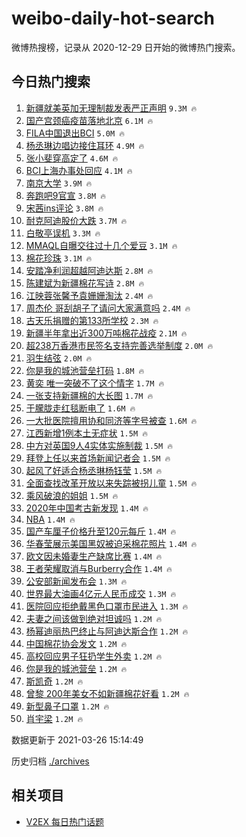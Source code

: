 # weibo-daily-hot-search

微博热搜榜，记录从 2020-12-29 日开始的微博热门搜索。

## 今日热门搜索

<!-- BEGIN -->

1. [新疆就美英加无理制裁发表严正声明](https://s.weibo.com/weibo?q=%23%E6%96%B0%E7%96%86%E5%B0%B1%E7%BE%8E%E8%8B%B1%E5%8A%A0%E6%97%A0%E7%90%86%E5%88%B6%E8%A3%81%E5%8F%91%E8%A1%A8%E4%B8%A5%E6%AD%A3%E5%A3%B0%E6%98%8E%23&Refer=top) `9.3M 🔥`
1. [国产宫颈癌疫苗落地北京](https://s.weibo.com/weibo?q=%23%E5%9B%BD%E4%BA%A7%E5%AE%AB%E9%A2%88%E7%99%8C%E7%96%AB%E8%8B%97%E8%90%BD%E5%9C%B0%E5%8C%97%E4%BA%AC%23&Refer=top) `6.1M 🔥`
1. [FILA中国退出BCI](https://s.weibo.com/weibo?q=%23FILA%E4%B8%AD%E5%9B%BD%E9%80%80%E5%87%BABCI%23&Refer=top) `5.0M 🔥`
1. [杨丞琳边唱边接住耳环](https://s.weibo.com/weibo?q=%E6%9D%A8%E4%B8%9E%E7%90%B3%E8%BE%B9%E5%94%B1%E8%BE%B9%E6%8E%A5%E4%BD%8F%E8%80%B3%E7%8E%AF&Refer=top) `4.9M 🔥`
1. [张小斐穿高定了](https://s.weibo.com/weibo?q=%E5%BC%A0%E5%B0%8F%E6%96%90%E7%A9%BF%E9%AB%98%E5%AE%9A%E4%BA%86&Refer=top) `4.6M 🔥`
1. [BCI上海办事处回应](https://s.weibo.com/weibo?q=%23BCI%E4%B8%8A%E6%B5%B7%E5%8A%9E%E4%BA%8B%E5%A4%84%E5%9B%9E%E5%BA%94%23&Refer=top) `4.1M 🔥`
1. [南京大学](https://s.weibo.com/weibo?q=%E5%8D%97%E4%BA%AC%E5%A4%A7%E5%AD%A6&Refer=top) `3.9M 🔥`
1. [奔跑吧9官宣](https://s.weibo.com/weibo?q=%23%E5%A5%94%E8%B7%91%E5%90%A79%E5%AE%98%E5%AE%A3%23&Refer=top) `3.8M 🔥`
1. [宋茜ins评论](https://s.weibo.com/weibo?q=%23%E5%AE%8B%E8%8C%9Cins%E8%AF%84%E8%AE%BA%23&Refer=top) `3.8M 🔥`
1. [耐克阿迪股价大跌](https://s.weibo.com/weibo?q=%23%E8%80%90%E5%85%8B%E9%98%BF%E8%BF%AA%E8%82%A1%E4%BB%B7%E5%A4%A7%E8%B7%8C%23&Refer=top) `3.7M 🔥`
1. [白敬亭误机](https://s.weibo.com/weibo?q=%23%E7%99%BD%E6%95%AC%E4%BA%AD%E8%AF%AF%E6%9C%BA%23&Refer=top) `3.3M 🔥`
1. [MMAQL自曝交往过十几个爱豆](https://s.weibo.com/weibo?q=%23MMAQL%E8%87%AA%E6%9B%9D%E4%BA%A4%E5%BE%80%E8%BF%87%E5%8D%81%E5%87%A0%E4%B8%AA%E7%88%B1%E8%B1%86%23&Refer=top) `3.1M 🔥`
1. [棉花珍珠](https://s.weibo.com/weibo?q=%E6%A3%89%E8%8A%B1%E7%8F%8D%E7%8F%A0&Refer=top) `3.1M 🔥`
1. [安踏净利润超越阿迪达斯](https://s.weibo.com/weibo?q=%23%E5%AE%89%E8%B8%8F%E5%87%80%E5%88%A9%E6%B6%A6%E8%B6%85%E8%B6%8A%E9%98%BF%E8%BF%AA%E8%BE%BE%E6%96%AF%23&Refer=top) `2.8M 🔥`
1. [陈建斌为新疆棉花写诗](https://s.weibo.com/weibo?q=%E9%99%88%E5%BB%BA%E6%96%8C%E4%B8%BA%E6%96%B0%E7%96%86%E6%A3%89%E8%8A%B1%E5%86%99%E8%AF%97&Refer=top) `2.8M 🔥`
1. [江映蓉张馨予袁姗姗淘汰](https://s.weibo.com/weibo?q=%E6%B1%9F%E6%98%A0%E8%93%89%E5%BC%A0%E9%A6%A8%E4%BA%88%E8%A2%81%E5%A7%97%E5%A7%97%E6%B7%98%E6%B1%B0&Refer=top) `2.4M 🔥`
1. [周杰伦 哥刮胡子了请问大家满意吗](https://s.weibo.com/weibo?q=%E5%91%A8%E6%9D%B0%E4%BC%A6%20%E5%93%A5%E5%88%AE%E8%83%A1%E5%AD%90%E4%BA%86%E8%AF%B7%E9%97%AE%E5%A4%A7%E5%AE%B6%E6%BB%A1%E6%84%8F%E5%90%97&Refer=top) `2.4M 🔥`
1. [古天乐捐赠的第133所学校](https://s.weibo.com/weibo?q=%23%E5%8F%A4%E5%A4%A9%E4%B9%90%E6%8D%90%E8%B5%A0%E7%9A%84%E7%AC%AC133%E6%89%80%E5%AD%A6%E6%A0%A1%23&Refer=top) `2.3M 🔥`
1. [新疆半年拿出近300万吨棉花战疫](https://s.weibo.com/weibo?q=%23%E6%96%B0%E7%96%86%E5%8D%8A%E5%B9%B4%E6%8B%BF%E5%87%BA%E8%BF%91300%E4%B8%87%E5%90%A8%E6%A3%89%E8%8A%B1%E6%88%98%E7%96%AB%23&Refer=top) `2.1M 🔥`
1. [超238万香港市民签名支持完善选举制度](https://s.weibo.com/weibo?q=%23%E8%B6%85238%E4%B8%87%E9%A6%99%E6%B8%AF%E5%B8%82%E6%B0%91%E7%AD%BE%E5%90%8D%E6%94%AF%E6%8C%81%E5%AE%8C%E5%96%84%E9%80%89%E4%B8%BE%E5%88%B6%E5%BA%A6%23&Refer=top) `2.0M 🔥`
1. [羽生结弦](https://s.weibo.com/weibo?q=%E7%BE%BD%E7%94%9F%E7%BB%93%E5%BC%A6&Refer=top) `2.0M 🔥`
1. [你是我的城池营垒打码](https://s.weibo.com/weibo?q=%23%E4%BD%A0%E6%98%AF%E6%88%91%E7%9A%84%E5%9F%8E%E6%B1%A0%E8%90%A5%E5%9E%92%E6%89%93%E7%A0%81%23&Refer=top) `1.8M 🔥`
1. [黄奕 唯一突破不了这个情字](https://s.weibo.com/weibo?q=%E9%BB%84%E5%A5%95%20%E5%94%AF%E4%B8%80%E7%AA%81%E7%A0%B4%E4%B8%8D%E4%BA%86%E8%BF%99%E4%B8%AA%E6%83%85%E5%AD%97&Refer=top) `1.7M 🔥`
1. [一张支持新疆棉的大长图](https://s.weibo.com/weibo?q=%23%E4%B8%80%E5%BC%A0%E6%94%AF%E6%8C%81%E6%96%B0%E7%96%86%E6%A3%89%E7%9A%84%E5%A4%A7%E9%95%BF%E5%9B%BE%23&Refer=top) `1.7M 🔥`
1. [于朦胧走红毯断电了](https://s.weibo.com/weibo?q=%23%E4%BA%8E%E6%9C%A6%E8%83%A7%E8%B5%B0%E7%BA%A2%E6%AF%AF%E6%96%AD%E7%94%B5%E4%BA%86%23&Refer=top) `1.6M 🔥`
1. [一大批医院擅用协和同济等字号被查](https://s.weibo.com/weibo?q=%23%E4%B8%80%E5%A4%A7%E6%89%B9%E5%8C%BB%E9%99%A2%E6%93%85%E7%94%A8%E5%8D%8F%E5%92%8C%E5%90%8C%E6%B5%8E%E7%AD%89%E5%AD%97%E5%8F%B7%E8%A2%AB%E6%9F%A5%23&Refer=top) `1.6M 🔥`
1. [江西新增1例本土无症状](https://s.weibo.com/weibo?q=%23%E6%B1%9F%E8%A5%BF%E6%96%B0%E5%A2%9E1%E4%BE%8B%E6%9C%AC%E5%9C%9F%E6%97%A0%E7%97%87%E7%8A%B6%23&Refer=top) `1.5M 🔥`
1. [中方对英国9人4实体实施制裁](https://s.weibo.com/weibo?q=%E4%B8%AD%E6%96%B9%E5%AF%B9%E8%8B%B1%E5%9B%BD9%E4%BA%BA4%E5%AE%9E%E4%BD%93%E5%AE%9E%E6%96%BD%E5%88%B6%E8%A3%81&Refer=top) `1.5M 🔥`
1. [拜登上任以来首场新闻记者会](https://s.weibo.com/weibo?q=%23%E6%8B%9C%E7%99%BB%E4%B8%8A%E4%BB%BB%E4%BB%A5%E6%9D%A5%E9%A6%96%E5%9C%BA%E6%96%B0%E9%97%BB%E8%AE%B0%E8%80%85%E4%BC%9A%23&Refer=top) `1.5M 🔥`
1. [起风了好适合杨丞琳杨钰莹](https://s.weibo.com/weibo?q=%E8%B5%B7%E9%A3%8E%E4%BA%86%E5%A5%BD%E9%80%82%E5%90%88%E6%9D%A8%E4%B8%9E%E7%90%B3%E6%9D%A8%E9%92%B0%E8%8E%B9&Refer=top) `1.5M 🔥`
1. [全面查找改革开放以来失踪被拐儿童](https://s.weibo.com/weibo?q=%23%E5%85%A8%E9%9D%A2%E6%9F%A5%E6%89%BE%E6%94%B9%E9%9D%A9%E5%BC%80%E6%94%BE%E4%BB%A5%E6%9D%A5%E5%A4%B1%E8%B8%AA%E8%A2%AB%E6%8B%90%E5%84%BF%E7%AB%A5%23&Refer=top) `1.5M 🔥`
1. [乘风破浪的姐姐](https://s.weibo.com/weibo?q=%E4%B9%98%E9%A3%8E%E7%A0%B4%E6%B5%AA%E7%9A%84%E5%A7%90%E5%A7%90&Refer=top) `1.5M 🔥`
1. [2020年中国考古新发现](https://s.weibo.com/weibo?q=%232020%E5%B9%B4%E4%B8%AD%E5%9B%BD%E8%80%83%E5%8F%A4%E6%96%B0%E5%8F%91%E7%8E%B0%23&Refer=top) `1.4M 🔥`
1. [NBA](https://s.weibo.com/weibo?q=NBA&Refer=top) `1.4M 🔥`
1. [国产车厘子价格升至120元每斤](https://s.weibo.com/weibo?q=%23%E5%9B%BD%E4%BA%A7%E8%BD%A6%E5%8E%98%E5%AD%90%E4%BB%B7%E6%A0%BC%E5%8D%87%E8%87%B3120%E5%85%83%E6%AF%8F%E6%96%A4%23&Refer=top) `1.4M 🔥`
1. [华春莹展示美国黑奴被迫采棉花照片](https://s.weibo.com/weibo?q=%23%E5%8D%8E%E6%98%A5%E8%8E%B9%E5%B1%95%E7%A4%BA%E7%BE%8E%E5%9B%BD%E9%BB%91%E5%A5%B4%E8%A2%AB%E8%BF%AB%E9%87%87%E6%A3%89%E8%8A%B1%E7%85%A7%E7%89%87%23&Refer=top) `1.4M 🔥`
1. [欧文因未婚妻生产缺席比赛](https://s.weibo.com/weibo?q=%E6%AC%A7%E6%96%87%E5%9B%A0%E6%9C%AA%E5%A9%9A%E5%A6%BB%E7%94%9F%E4%BA%A7%E7%BC%BA%E5%B8%AD%E6%AF%94%E8%B5%9B&Refer=top) `1.4M 🔥`
1. [王者荣耀取消与Burberry合作](https://s.weibo.com/weibo?q=%23%E7%8E%8B%E8%80%85%E8%8D%A3%E8%80%80%E5%8F%96%E6%B6%88%E4%B8%8EBurberry%E5%90%88%E4%BD%9C%23&Refer=top) `1.4M 🔥`
1. [公安部新闻发布会](https://s.weibo.com/weibo?q=%E5%85%AC%E5%AE%89%E9%83%A8%E6%96%B0%E9%97%BB%E5%8F%91%E5%B8%83%E4%BC%9A&Refer=top) `1.3M 🔥`
1. [世界最大油画4亿元人民币成交](https://s.weibo.com/weibo?q=%23%E4%B8%96%E7%95%8C%E6%9C%80%E5%A4%A7%E6%B2%B9%E7%94%BB4%E4%BA%BF%E5%85%83%E4%BA%BA%E6%B0%91%E5%B8%81%E6%88%90%E4%BA%A4%23&Refer=top) `1.3M 🔥`
1. [医院回应拒绝戴黑色口罩市民进入](https://s.weibo.com/weibo?q=%23%E5%8C%BB%E9%99%A2%E5%9B%9E%E5%BA%94%E6%8B%92%E7%BB%9D%E6%88%B4%E9%BB%91%E8%89%B2%E5%8F%A3%E7%BD%A9%E5%B8%82%E6%B0%91%E8%BF%9B%E5%85%A5%23&Refer=top) `1.3M 🔥`
1. [夫妻之间该做到绝对坦诚吗](https://s.weibo.com/weibo?q=%23%E5%A4%AB%E5%A6%BB%E4%B9%8B%E9%97%B4%E8%AF%A5%E5%81%9A%E5%88%B0%E7%BB%9D%E5%AF%B9%E5%9D%A6%E8%AF%9A%E5%90%97%23&Refer=top) `1.2M 🔥`
1. [杨幂迪丽热巴终止与阿迪达斯合作](https://s.weibo.com/weibo?q=%23%E6%9D%A8%E5%B9%82%E8%BF%AA%E4%B8%BD%E7%83%AD%E5%B7%B4%E7%BB%88%E6%AD%A2%E4%B8%8E%E9%98%BF%E8%BF%AA%E8%BE%BE%E6%96%AF%E5%90%88%E4%BD%9C%23&Refer=top) `1.2M 🔥`
1. [中国棉花协会发文](https://s.weibo.com/weibo?q=%23%E4%B8%AD%E5%9B%BD%E6%A3%89%E8%8A%B1%E5%8D%8F%E4%BC%9A%E5%8F%91%E6%96%87%23&Refer=top) `1.2M 🔥`
1. [高校回应男子狂扔学生外卖](https://s.weibo.com/weibo?q=%E9%AB%98%E6%A0%A1%E5%9B%9E%E5%BA%94%E7%94%B7%E5%AD%90%E7%8B%82%E6%89%94%E5%AD%A6%E7%94%9F%E5%A4%96%E5%8D%96&Refer=top) `1.2M 🔥`
1. [你是我的城池营垒](https://s.weibo.com/weibo?q=%E4%BD%A0%E6%98%AF%E6%88%91%E7%9A%84%E5%9F%8E%E6%B1%A0%E8%90%A5%E5%9E%92&Refer=top) `1.2M 🔥`
1. [斯凯奇](https://s.weibo.com/weibo?q=%E6%96%AF%E5%87%AF%E5%A5%87&Refer=top) `1.2M 🔥`
1. [曾黎 200年美女不如新疆棉花好看](https://s.weibo.com/weibo?q=%E6%9B%BE%E9%BB%8E%20200%E5%B9%B4%E7%BE%8E%E5%A5%B3%E4%B8%8D%E5%A6%82%E6%96%B0%E7%96%86%E6%A3%89%E8%8A%B1%E5%A5%BD%E7%9C%8B&Refer=top) `1.2M 🔥`
1. [新型鼻子口罩](https://s.weibo.com/weibo?q=%23%E6%96%B0%E5%9E%8B%E9%BC%BB%E5%AD%90%E5%8F%A3%E7%BD%A9%23&Refer=top) `1.2M 🔥`
1. [肖宇梁](https://s.weibo.com/weibo?q=%E8%82%96%E5%AE%87%E6%A2%81&Refer=top) `1.2M 🔥`

数据更新于 2021-03-26 15:14:49

<!-- END -->

历史归档 [./archives](./archives)

## 相关项目

- [V2EX 每日热门话题](https://github.com/boojack/v2ex-daily-hot-topic)
